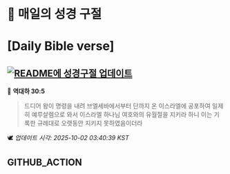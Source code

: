 # 🙏 매일의 성경 구절
# [Daily Bible verse]
## [![README에 성경구절 업데이트](https://github.com/DONGSUKA/first_test/actions/workflows/update-readme-bible.yml/badge.svg)](https://github.com/DONGSUKA/first_test/actions/workflows/update-readme-bible.yml)
<!-- START_BIBLE_VERSE -->
📖 **역대하 30:5**
> 드디어 왕이 명령을 내려 브엘세바에서부터 단까지 온 이스라엘에 공포하여 일제히 예루살렘으로 와서 이스라엘 하나님 여호와의 유월절을 지키라 하니 이는 기록한 규례대로 오랫동안 지키지 못하였음이더라

🕊️ _업데이트 시각: 2025-10-02 03:40:39 KST_
  <!-- END_BIBLE_VERSE -->
## GITHUB_ACTION
